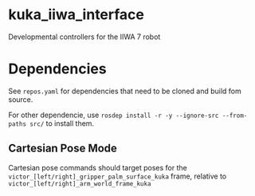 # kuka_iiwa_interface
Developmental controllers for the IIWA 7 robot

# Dependencies

See `repos.yaml` for dependencies that need to be cloned and build fom source.

For other dependencie, use `rosdep install -r -y --ignore-src --from-paths src/` to install them.

## Cartesian Pose Mode
Cartesian pose commands should target poses for the `victor_[left/right]_gripper_palm_surface_kuka` frame, relative to `victor_[left/right]_arm_world_frame_kuka`
